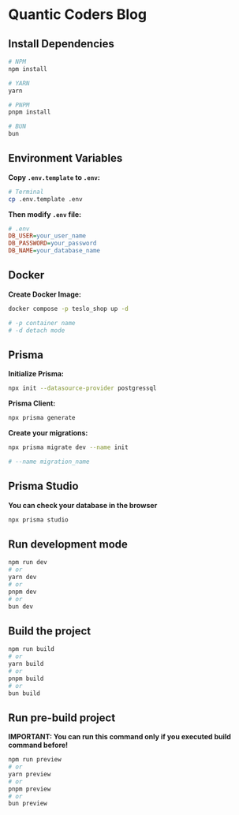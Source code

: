 # Quantic Coders Blog

## Install Dependencies

```bash
# NPM
npm install

# YARN
yarn

# PNPM
pnpm install

# BUN
bun
```

## Environment Variables

**Copy ```.env.template``` to ```.env```:**

```bash
# Terminal
cp .env.template .env
```

**Then modify ```.env``` file:**

```ini
# .env
DB_USER=your_user_name
DB_PASSWORD=your_password
DB_NAME=your_database_name
```

## Docker

**Create Docker Image:**

```bash
docker compose -p teslo_shop up -d

# -p container name
# -d detach mode
```

## Prisma

**Initialize Prisma:**

```bash
npx init --datasource-provider postgressql
```

**Prisma Client:**

```bash
npx prisma generate
```

**Create your migrations:**

```bash
npx prisma migrate dev --name init

# --name migration_name
```

## Prisma Studio

**You can check your database in the browser**

```bash
npx prisma studio
```

## Run development mode

```bash
npm run dev
# or
yarn dev
# or
pnpm dev
# or
bun dev
```

## Build the project

```bash
npm run build
# or
yarn build
# or
pnpm build
# or
bun build
```

## Run pre-build project

**IMPORTANT: You can run this command only if you executed build command before!**

```bash
npm run preview
# or
yarn preview
# or
pnpm preview
# or
bun preview
```

